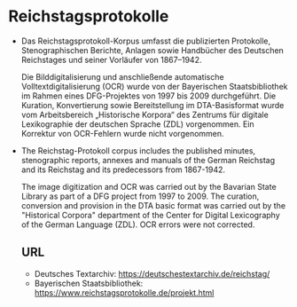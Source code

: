 # Reichstagsprotokolle

- Das Reichstagsprotokoll-Korpus umfasst die publizierten Protokolle,
  Stenographischen Berichte, Anlagen sowie Handbücher des Deutschen
  Reichstages und seiner Vorläufer von 1867–1942. 

  Die Bilddigitalisierung und anschließende automatische
  Volltextdigitalisierung (OCR) wurde von der Bayerischen
  Staatsbibliothek im Rahmen eines DFG-Projektes von 1997 bis 2009
  durchgeführt. Die Kuration, Konvertierung sowie Bereitstellung im
  DTA-Basisformat wurde vom Arbeitsbereich „Historische Korpora“ des
  Zentrums für digitale Lexikographie der deutschen Sprache (ZDL)
  vorgenommen. Ein Korrektur von OCR-Fehlern wurde nicht vorgenommen.


- The Reichstag-Protokoll corpus includes the published minutes,
  stenographic reports, annexes and manuals of the German Reichstag and its
  Reichstag and its predecessors from 1867-1942. 

  The image digitization and OCR was carried out by the Bavarian State Library as part of a DFG project from 1997 to 2009.
  The curation, conversion and provision in the DTA basic format was carried out by the "Historical Corpora" department of the
  Center for Digital Lexicography of the German Language (ZDL). OCR errors were not corrected.
  

  ## URL
  - Deutsches Textarchiv: https://deutschestextarchiv.de/reichstag/
  - Bayerischen Staatsbibliothek: https://www.reichstagsprotokolle.de/projekt.html

